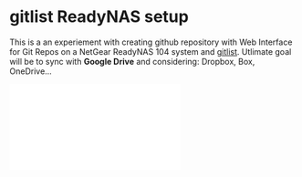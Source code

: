 # gitlist ReadyNAS setup

This is a an experiement with creating github repository with Web Interface for Git Repos on a NetGear ReadyNAS 104 system and [gitlist](https://github.com/klaussilveira/gitlist). Utlimate goal will be to sync with **Google Drive** and considering: Dropbox, Box, OneDrive...

![gitlist setup readyNAS](gitlist_setup_readyNAS.md)
